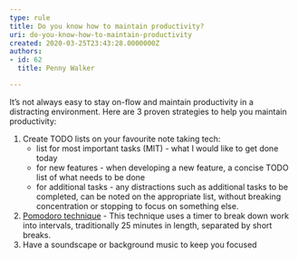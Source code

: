 ```yaml
---
type: rule
title: Do you know how to maintain productivity?
uri: do-you-know-how-to-maintain-productivity
created: 2020-03-25T23:43:28.0000000Z
authors:
- id: 62
  title: Penny Walker

---
```


 ​It’s not always easy to stay on-flow and maintain productivity in a distracting environment. Here are 3 proven strategies to help you maintain productivity:

 
1. Create TODO lists on your favourite note taking tech:
    - list for most important tasks (MIT) - what I would like to get done today
    - for new features - when developing a new feature, a concise TODO list of what needs to be done
    - for additional tasks - any distractions such as additional tasks to be completed, can be noted on the appropriate list, without breaking concentration or stopping to focus on something else.​
2. [​Pomodoro technique](https&#58;//francescocirillo.com/pages/pomodoro-technique) - This technique uses a timer to break down work into intervals, traditionally 25 minutes in length, separated by short breaks.
3. Have a soundscape or background music to keep you focused


